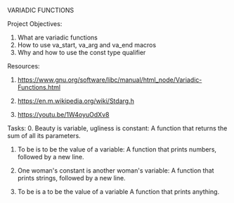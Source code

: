 VARIADIC FUNCTIONS

Project Objectives:
1. What are variadic functions
2. How to use va_start, va_arg and va_end macros
3. Why and how to use the const type qualifier

Resources:
1. https://www.gnu.org/software/libc/manual/html_node/Variadic-Functions.html

2. https://en.m.wikipedia.org/wiki/Stdarg.h

3. https://youtu.be/1W4oyuOdXv8

Tasks:
0. Beauty is variable, ugliness is constant:
A function that returns the sum of all its parameters.

1. To be is to be the value of a variable:
A function that prints numbers, followed by a new line.

2. One woman's constant is another woman's variable:
A function that prints strings, followed by a new line.

3. To be is a to be the value of a variable
A function that prints anything.

